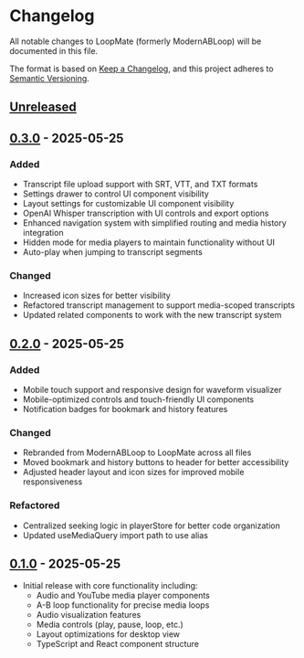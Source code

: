 # Changelog

All notable changes to LoopMate (formerly ModernABLoop) will be documented in this file.

The format is based on [Keep a Changelog](https://keepachangelog.com/en/1.1.0/),
and this project adheres to [Semantic Versioning](https://semver.org/spec/v2.0.0.html).

## [Unreleased]

## [0.3.0] - 2025-05-25

### Added
- Transcript file upload support with SRT, VTT, and TXT formats
- Settings drawer to control UI component visibility
- Layout settings for customizable UI component visibility
- OpenAI Whisper transcription with UI controls and export options
- Enhanced navigation system with simplified routing and media history integration
- Hidden mode for media players to maintain functionality without UI
- Auto-play when jumping to transcript segments

### Changed
- Increased icon sizes for better visibility
- Refactored transcript management to support media-scoped transcripts
- Updated related components to work with the new transcript system


## [0.2.0] - 2025-05-25

### Added
- Mobile touch support and responsive design for waveform visualizer
- Mobile-optimized controls and touch-friendly UI components
- Notification badges for bookmark and history features

### Changed
- Rebranded from ModernABLoop to LoopMate across all files
- Moved bookmark and history buttons to header for better accessibility
- Adjusted header layout and icon sizes for improved mobile responsiveness

### Refactored
- Centralized seeking logic in playerStore for better code organization
- Updated useMediaQuery import path to use alias

## [0.1.0] - 2025-05-25
- Initial release with core functionality including:
  - Audio and YouTube media player components
  - A-B loop functionality for precise media loops
  - Audio visualization features
  - Media controls (play, pause, loop, etc.)
  - Layout optimizations for desktop view
  - TypeScript and React component structure

[Unreleased]: https://github.com/USERNAME/loopmate/compare/v0.3.0...HEAD
[0.3.0]: https://github.com/USERNAME/loopmate/compare/v0.2.0...v0.3.0
[0.2.0]: https://github.com/USERNAME/loopmate/compare/v0.1.0...v0.2.0
[0.1.0]: https://github.com/USERNAME/loopmate/releases/tag/v0.1.0
